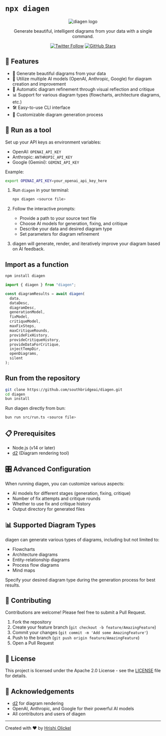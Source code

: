 # `npx diagen`

<div align="center">

![diagen logo](https://github.com/yourusername/diagen/assets/your-asset-id/diagen-logo.png)

Generate beautiful, intelligent diagrams from your data with a single command.

[![Twitter Follow](https://img.shields.io/twitter/follow/hrishioa?style=social)](https://twitter.com/hrishioa)
[![GitHub Stars](https://img.shields.io/github/stars/southbridgeai/diagen?style=social)](https://github.com/southbridgeai/diagen)

</div>

## 🚀 Features

- 🎨 Generate beautiful diagrams from your data
- 🤖 Utilize multiple AI models (OpenAI, Anthropic, Google) for diagram creation and improvement
- 🔄 Automatic diagram refinement through visual reflection and critique
- 📊 Support for various diagram types (flowcharts, architecture diagrams, etc.)
- 🛠 Easy-to-use CLI interface
- 📝 Customizable diagram generation process

## 🏁 Run as a tool

Set up your API keys as environment variables:

- OpenAI: `OPENAI_API_KEY`
- Anthropic: `ANTHROPIC_API_KEY`
- Google (Gemini): `GEMINI_API_KEY`

Example:

```bash
export OPENAI_API_KEY=your_openai_api_key_here
```

1. Run `diagen` in your terminal:

   ```bash
   npx diagen <source file>
   ```

2. Follow the interactive prompts:

   - Provide a path to your source text file
   - Choose AI models for generation, fixing, and critique
   - Describe your data and desired diagram type
   - Set parameters for diagram refinement

3. diagen will generate, render, and iteratively improve your diagram based on AI feedback.

## Import as a function

```bash
npm install diagen
```

```typescript
import { diagen } from "diagen";

const diagramResults = await diagen(
  data,
  dataDesc,
  diagramDesc,
  generationModel,
  fixModel,
  critiqueModel,
  maxFixSteps,
  maxCritiqueRounds,
  provideFixHistory,
  provideCritiqueHistory,
  provideDataForCritique,
  injectTempDir,
  openDiagrams,
  silent
);
```

## Run from the repository

```bash
git clone https://github.com/southbridgeai/diagen.git
cd diagen
bun install
```

Run diagen directly from bun:

```bash
bun run src/run.ts <source file>
```

## 📋 Prerequisites

- Node.js (v14 or later)
- [d2](https://d2lang.com/tour/install/) (Diagram rendering tool)

## 🎛 Advanced Configuration

When running diagen, you can customize various aspects:

- AI models for different stages (generation, fixing, critique)
- Number of fix attempts and critique rounds
- Whether to use fix and critique history
- Output directory for generated files

## 📊 Supported Diagram Types

diagen can generate various types of diagrams, including but not limited to:

- Flowcharts
- Architecture diagrams
- Entity-relationship diagrams
- Process flow diagrams
- Mind maps

Specify your desired diagram type during the generation process for best results.

## 🤝 Contributing

Contributions are welcome! Please feel free to submit a Pull Request.

1. Fork the repository
2. Create your feature branch (`git checkout -b feature/AmazingFeature`)
3. Commit your changes (`git commit -m 'Add some AmazingFeature'`)
4. Push to the branch (`git push origin feature/AmazingFeature`)
5. Open a Pull Request

## 📜 License

This project is licensed under the Apache 2.0 License - see the [LICENSE](LICENSE) file for details.

## 🙏 Acknowledgements

- [d2](https://d2lang.com/) for diagram rendering
- OpenAI, Anthropic, and Google for their powerful AI models
- All contributors and users of diagen

---

Created with ❤️ by [Hrishi Olickel](https://twitter.com/hrishioa)
